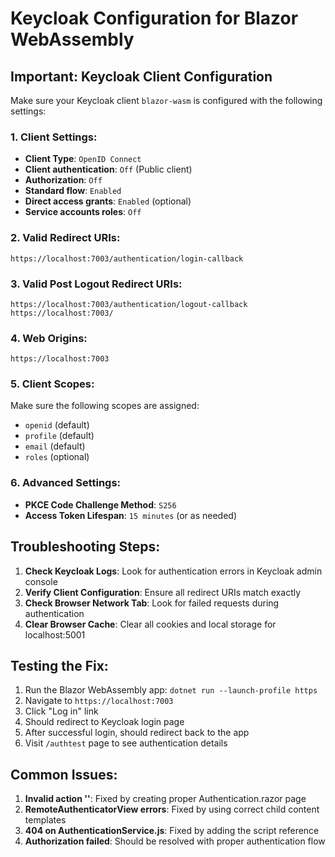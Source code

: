 # Keycloak Configuration for Blazor WebAssembly

## Important: Keycloak Client Configuration

Make sure your Keycloak client `blazor-wasm` is configured with the following settings:

### 1. Client Settings:
- **Client Type**: `OpenID Connect`
- **Client authentication**: `Off` (Public client)
- **Authorization**: `Off`
- **Standard flow**: `Enabled`
- **Direct access grants**: `Enabled` (optional)
- **Service accounts roles**: `Off`

### 2. Valid Redirect URIs:
```
https://localhost:7003/authentication/login-callback
```

### 3. Valid Post Logout Redirect URIs:
```
https://localhost:7003/authentication/logout-callback
https://localhost:7003/
```

### 4. Web Origins:
```
https://localhost:7003
```

### 5. Client Scopes:
Make sure the following scopes are assigned:
- `openid` (default)
- `profile` (default)
- `email` (default)
- `roles` (optional)

### 6. Advanced Settings:
- **PKCE Code Challenge Method**: `S256`
- **Access Token Lifespan**: `15 minutes` (or as needed)

## Troubleshooting Steps:

1. **Check Keycloak Logs**: Look for authentication errors in Keycloak admin console
2. **Verify Client Configuration**: Ensure all redirect URIs match exactly
3. **Check Browser Network Tab**: Look for failed requests during authentication
4. **Clear Browser Cache**: Clear all cookies and local storage for localhost:5001

## Testing the Fix:

1. Run the Blazor WebAssembly app: `dotnet run --launch-profile https`
2. Navigate to `https://localhost:7003`
3. Click "Log in" link
4. Should redirect to Keycloak login page
5. After successful login, should redirect back to the app
6. Visit `/authtest` page to see authentication details

## Common Issues:

1. **Invalid action ''**: Fixed by creating proper Authentication.razor page
2. **RemoteAuthenticatorView errors**: Fixed by using correct child content templates
3. **404 on AuthenticationService.js**: Fixed by adding the script reference
4. **Authorization failed**: Should be resolved with proper authentication flow
